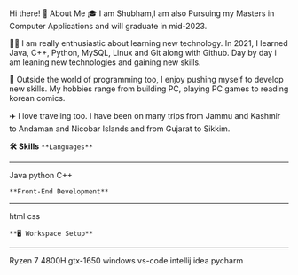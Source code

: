 Hi there! 
🚀 About Me
🎓 I am Shubham,I am also Pursuing my Masters in Computer Applications and will graduate in mid-2023.

👨‍💻 I am really enthusiastic about learning new technology. In 2021, I learned Java, C++, Python, MySQL, Linux and Git along with Github.
    Day by day i am leaning new technologies and gaining new skills.

🎸 Outside the world of programming too, I enjoy pushing myself to develop new skills. My hobbies range from building PC, playing PC games to reading korean comics.

✈️ I love traveling too. I have been on many trips from Jammu and Kashmir to Andaman and Nicobar Islands and from Gujarat to Sikkim.

**🛠️ Skills**
`**Languages**`
_________________________________________________________________________________________________________________________________________________________________________
Java python C++

`**Front-End Development**`
_________________________________________________________________________________________________________________________________________________________________________
html css 

`**🖥️ Workspace Setup**`
_________________________________________________________________________________________________________________________________________________________________________
Ryzen 7 4800H gtx-1650 windows vs-code intellij idea pycharm
